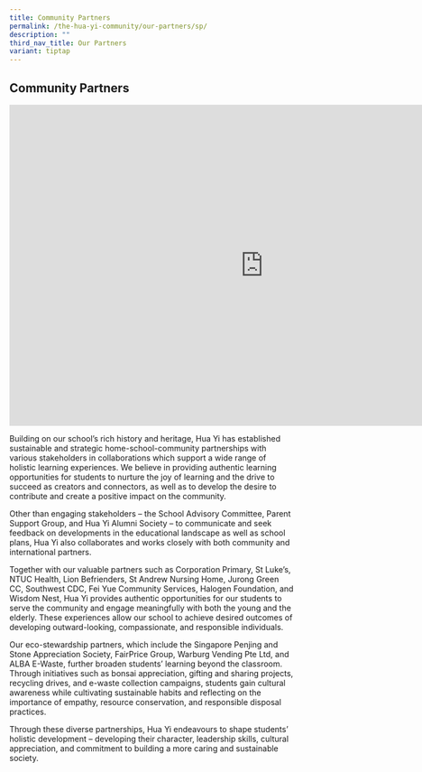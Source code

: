 ```yaml
---
title: Community Partners
permalink: /the-hua-yi-community/our-partners/sp/
description: ""
third_nav_title: Our Partners
variant: tiptap
---
```

<h2>Community Partners</h2>
<p></p>
<div class="iframe-wrapper">
<iframe height="569" width="900" allowfullscreen="true" frameborder="0" src="https://docs.google.com/presentation/d/e/2PACX-1vQOYV_OJXpo_xCsuzGFc_Eyp2LZ2QGTx5lm2iO7snsYvFHwD9OJf_zqVbrhCGvyq9wcWArqnOAnr10y/pubembed?start=false&amp;loop=false&amp;delayms=3000"></iframe>
</div>
<p>Building on our school’s rich history and heritage, Hua Yi has established
sustainable and strategic home-school-community partnerships with various
stakeholders in collaborations which support a wide range of holistic learning
experiences. We believe in providing authentic learning opportunities for
students to nurture the joy of learning and the drive to succeed as creators
and connectors, as well as to develop the desire to contribute and create
a positive impact on the community.</p>
<p>Other than engaging stakeholders – the School Advisory Committee, Parent
Support Group, and Hua Yi Alumni Society – to communicate and seek feedback
on developments in the educational landscape as well as school plans, Hua
Yi also collaborates and works closely with both community and international
partners.</p>
<p>Together with our valuable partners such as Corporation Primary, St Luke’s,
NTUC Health, Lion Befrienders, St Andrew Nursing Home, Jurong Green CC,
Southwest CDC, Fei Yue Community Services, Halogen Foundation, and Wisdom
Nest, Hua Yi provides authentic opportunities for our students to serve
the community and engage meaningfully with both the young and the elderly.
These experiences allow our school to achieve desired outcomes of developing
outward-looking, compassionate, and responsible individuals.</p>
<p>Our eco-stewardship partners, which include the Singapore Penjing and
Stone Appreciation Society, FairPrice Group, Warburg Vending Pte Ltd, and
ALBA E-Waste, further broaden students’ learning beyond the classroom.
Through initiatives such as bonsai appreciation, gifting and sharing projects,
recycling drives, and e-waste collection campaigns, students gain cultural
awareness while cultivating sustainable habits and reflecting on the importance
of empathy, resource conservation, and responsible disposal practices.</p>
<p>Through these diverse partnerships, Hua Yi endeavours to shape students’
holistic development – developing their character, leadership skills, cultural
appreciation, and commitment to building a more caring and sustainable
society.</p>
<p></p>
<p></p>